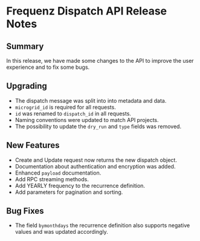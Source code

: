 # Frequenz Dispatch API Release Notes

## Summary

In this release, we have made some changes to the API to improve the user experience and to fix some bugs.

## Upgrading

* The dispatch message was split into into metadata and data.
* `microgrid_id` is required for all requests.
* `id` was renamed to `dispatch_id` in all requests.
* Naming conventions were updated to match API projects.
* The possibility to update the `dry_run` and `type` fields was removed.

## New Features

* Create and Update request now returns the new dispatch object.
* Documentation about authentication and encryption was added.
* Enhanced `payload` documentation.
* Add RPC streaming methods.
* Add YEARLY frequency to the recurrence definition.
* Add parameters for pagination and sorting.

## Bug Fixes

* The field `bymonthdays` the recurrence definition also supports negative values and was updated accordingly.
